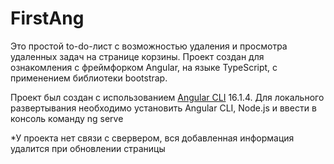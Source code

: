 # FirstAng

Это простой to-do-лист с возможностью удаления и просмотра удаленных задач на странице корзины. Проект создан для ознакомления с фреймфорком Angular, на языке TypeScript, с применением библиотеки bootstrap.

Проект был создан с использованием [Angular CLI](https://github.com/angular/angular-cli) 16.1.4.
Для локального развертывания необходимо установить Angular CLI, Node.js и ввести в консоль команду ng serve

*У проекта нет связи с свервером, вся добавленная информация удалится при обновлении страницы
